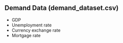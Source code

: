 ## Demand Data (demand_dataset.csv)
- GDP
- Unemployment rate
- Currency exchange rate
- Mortgage rate
